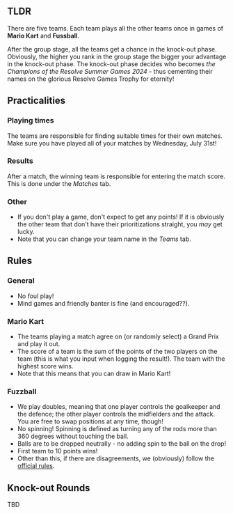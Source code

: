 ## TLDR

There are five teams. Each team plays all the other teams once in games of __Mario Kart__ and __Fussball__.

After the group stage, all the teams get a chance in the knock-out phase. Obviously, the higher you rank in the group stage the bigger your advantage in the knock-out phase. The knock-out phase decides who becomes _the Champions of the Resolve Summer Games 2024_ - thus cementing their names on the glorious Resolve Games Trophy for eternity!


## Practicalities

### Playing times

The teams are responsible for finding suitable times for their own matches. Make sure you have played all of your matches by Wednesday, July 31st!

### Results

After a match, the winning team is responsible for entering the match score. This is done under the _Matches_ tab.

### Other
- If you don't play a game, don't expect to get any points! If it is obviously the other team that don't have their prioritizations straight, you _may_ get lucky.
- Note that you can change your team name in the _Teams_ tab.

## Rules

### General
- No foul play!
- Mind games and friendly banter is fine (and encouraged??).

### Mario Kart

- The teams playing a match agree on (or randomly select) a Grand Prix and play it out.
- The score of a team is the sum of the points of the two players on the team (this is what you input when logging the result!). The team with the highest score wins.
- Note that this means that you can draw in Mario Kart!

### Fuzzball

- We play doubles, meaning that one player controls the goalkeeper and the defence; the other player controls the midfielders and the attack. You are free to swap positions at any time, though!
- No spinning! Spinning is defined as turning any of the rods more than 360 degrees without touching the ball.
- Balls are to be dropped neutrally - no adding spin to the ball on the drop!
- First team to 10 points wins!
- Other than this, if there are disagreements, we (obviously) follow the [official rules](https://www.foosballsoccer.com/official-foosball-rules.html).


## Knock-out Rounds

TBD
